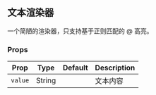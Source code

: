 ## 文本渲染器

一个简陋的渲染器，只支持基于正则匹配的 @ 高亮。

### Props

| Prop | Type | Default | Description |
|---|---|---|---|
| `value` | String | | 文本内容 |
